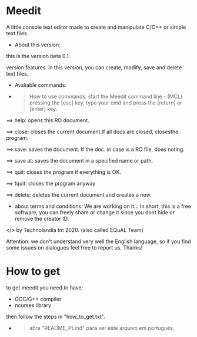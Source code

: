 # Meedit
A little console text editor made
to create and manipulate C/C++ or 
simple text files. 

+ About this version:

this is the version beta 
0.1.

version features:
in this version, you can create, modify, 
save and delete text files.

+ Avaliable commands:

- > How to use commands:
start the Meedit command line - (MCL) 
pressing the [esc] key, type your cmd 
and press the [return] or [enter] key.

==> help:
opens this RO document.

==> close:
closes the current document.If all 
docs are closed, closesthe program.

==> save:
saves the document. If the doc.
in case is a RO file, does noting.

==> save at:
saves the document in a specified 
name or path.

==> quit:
closes the program if everything is 
OK.

==> fquit:
closes the program anyway

==> delete:
deletes the current document and 
creates a new.

+ about terms and conditions:
We are working on it...
In short, this is a free software,
you can freely share or change it
since you dont hide or remove the
creator ID.

</> by Technolandia tm 2020.
(also called EQuAL Team)

Attention: we don't understand very
well the English language, so if you
find some issues on dialogues feel free
to report us. Thanks!

# How to get 
to get meedit you need to have:
* GCC/G++ compiler 
* ncurses library

then follow the steps in "how_to_get.txt".

- > abra "README_Pt.md" para ver este arquivo em português.
